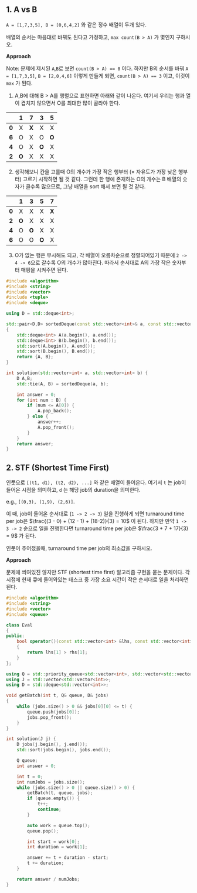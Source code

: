## 1. A vs B

`A = [1,7,3,5], B = [0,6,4,2]` 와 같은 정수 배열이 두개 있다.

배열의 순서는 마음대로 바꿔도 된다고 가정하고, `max count(B > A)` 가 몇인지 구하시오.



**Approach**

Note: 문제에 제시된 `A`,`B`로 보면 `count(B > A) == 0` 이다. 하지만 B의 순서를 바꿔 `A = [1,7,3,5]`, `B = [2,0,4,6]` 이렇게 만들게 되면, `count(B > A) == 3` 이고, 이것이 `max` 가 된다.



1. A,B에 대해 B > A를 행렬으로 표현하면 아래와 같이 나온다. 여기서 우리는 행과 열이 겹치지 않으면서 O를 최대한 많이 골라야 한다.

|       |   1   |   7   |   3   |   5   |
| :---: | :---: | :---: | :---: | :---: |
| **0** |   X   | **X** |   X   |   X   |
| **6** |   O   |   X   |   O   | **O** |
| **4** |   O   |   X   | **O** |   X   |
| **2** | **O** |   X   |   X   |   X   |

2. 생각해보니 칸을 고를때 O의 개수가 가장 작은 행부터 (= 자유도가 가장 낮은 행부터) 고르기 시작하면 될 것 같다. 그런데 한 행에 존재하는 O의 개수는 B 배열의 숫자가 클수록 많으므로, 그냥 배열을 sort 해서 보면 될 것 같다.

|       |   1   |   3   |   5   |   7   |
| :---: | :---: | :---: | :---: | :---: |
| **0** |   X   |   X   |   X   | **X** |
| **2** | **O** |   X   |   X   |   X   |
| **4** |   O   | **O** |   X   |   X   |
| **6** |   O   |   O   | **O** |   X   |

3. O가 없는 행은 무시해도 되고, 각 배열이 오름차순으로 정렬되어있기 때문에 `2 -> 4 -> 6`으로 갈수록 O의 개수가 많아진다. 따라서 순서대로 A의 가장 작은 숫자부터 매핑을 시켜주면 된다.



```cpp
#include <algorithm>
#include <string>
#include <vector>
#include <tuple>
#include <deque>

using D = std::deque<int>;

std::pair<D,D> sortedDeque(const std::vector<int>& a, const std::vector<int>& b)
{
    std::deque<int> A(a.begin(), a.end());
    std::deque<int> B(b.begin(), b.end());
    std::sort(A.begin(), A.end());
    std::sort(B.begin(), B.end());
    return {A, B};
}

int solution(std::vector<int> a, std::vector<int> b) {
    D A,B;
    std::tie(A, B) = sortedDeque(a, b);

    int answer = 0;
    for (int num : B) {
        if (num <= A[0]) {
            A.pop_back();
        } else {
            answer++;
            A.pop_front();
        }
    }
    return answer;
}
```







## 2. STF (Shortest Time First)

인풋으로 `[(t1, d1), (t2, d2), ...]` 와 같은 배열이 들어온다. 여기서 `t` 는 job이 들어온 시점을 의미하고, `d` 는 해당 job의 duration을 의미한다.

e.g., `[(0,3), (1,9), (2,6)]`.

이 때, job이 들어온 순서대로 (`1 -> 2 -> 3`) 일을 진행하게 되면 turnaround time per job은 $\frac{(3 - 0) + (12 - 1) + (18-2)}{3} = 10$ 이 된다. 하지만 만약 `1 -> 3 -> 2` 순으로 일을 진행한다면 turnaround time per job은 $\frac{3 + 7 + 17}{3} = 9$ 가 된다.

인풋이 주어졌을때, turnaround time per job의 최소값을 구하시오.



**Approach**

문제에 씌여있진 않지만 STF (shortest time first) 알고리즘 구현을 묻는 문제이다. 각 시점에 현재 큐에 들어와있는 태스크 중 가장 소요 시간이 작은 순서대로 일을 처리하면 된다.



```cpp
#include <algorithm>
#include <string>
#include <vector>
#include <queue>

class Eval
{
public:
    bool operator()(const std::vector<int> &lhs, const std::vector<int> &rhs) const
    {
        return lhs[1] > rhs[1];
    }
};

using Q = std::priority_queue<std::vector<int>, std::vector<std::vector<int>>, Eval>;
using J = std::vector<std::vector<int>>;
using D = std::deque<std::vector<int>>;

void getBatch(int t, Q& queue, D& jobs)
{
    while (jobs.size() > 0 && jobs[0][0] <= t) {
        queue.push(jobs[0]);
        jobs.pop_front();
    }
}

int solution(J j) {
    D jobs(j.begin(), j.end());
    std::sort(jobs.begin(), jobs.end());

    Q queue;
    int answer = 0;

    int t = 0;
    int numJobs = jobs.size();
    while (jobs.size() > 0 || queue.size() > 0) {
        getBatch(t, queue, jobs);
        if (queue.empty()) {
            t++;
            continue;
        }

        auto work = queue.top();
        queue.pop();

        int start = work[0];
        int duration = work[1];

        answer += t + duration - start;
        t += duration;
    }

    return answer / numJobs;
}
```

